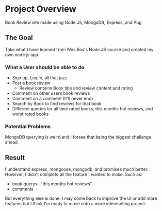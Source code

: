 # Project Overview

Book Review site made using Node JS, MongoDB, Express, and Pug

## The Goal

Take what I have learned from Wes Bos's Node JS course and created my own node js app.

### What a User should be able to do 

* Sign up, Log in, all that jazz
* Post a book review
  * Review contains Book title and review content and rating
* Comment on other users book reviews
* Comment on a comment (It'll never end)
* Search by Book to find reviews for that book
* Different queries for all time rated books, this months hot reviews, and worst rated books

### Potential Problems

MongoDB querying is weird and I forsee that being the biggest challange ahead.

## Result
I understand express, mongoose, mongodb, and promises much better. However, I didn't complete all the feature I wanted to make. Such as: 
* book querys- "this months hot reviews"
* comments

But everything else is done. I may come back to improve the UI or add more features but I think I'm ready to move onto a more intereseting project.
